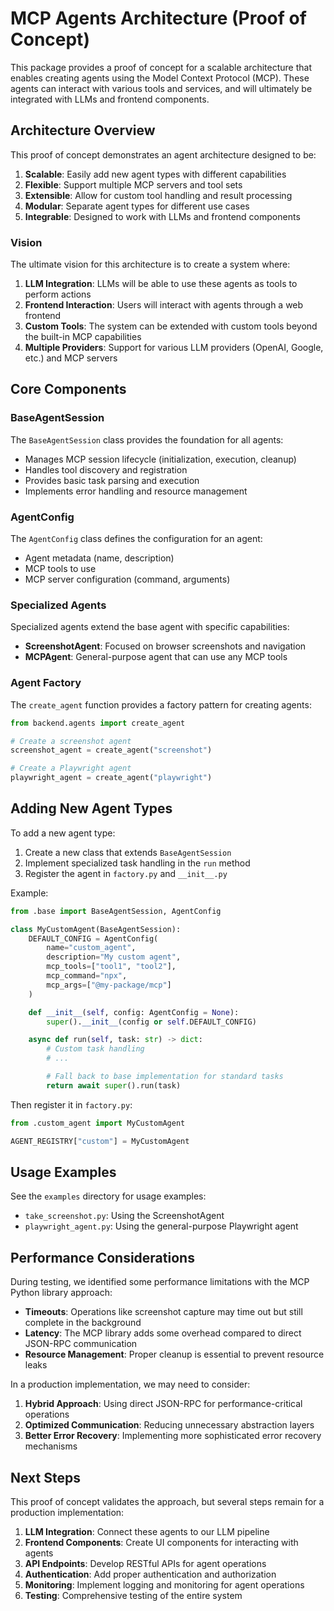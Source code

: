 # MCP Agents Architecture (Proof of Concept)

This package provides a proof of concept for a scalable architecture that enables creating agents using the Model Context Protocol (MCP). These agents can interact with various tools and services, and will ultimately be integrated with LLMs and frontend components.

## Architecture Overview

This proof of concept demonstrates an agent architecture designed to be:

1. **Scalable**: Easily add new agent types with different capabilities
2. **Flexible**: Support multiple MCP servers and tool sets
3. **Extensible**: Allow for custom tool handling and result processing
4. **Modular**: Separate agent types for different use cases
5. **Integrable**: Designed to work with LLMs and frontend components

### Vision

The ultimate vision for this architecture is to create a system where:

1. **LLM Integration**: LLMs will be able to use these agents as tools to perform actions
2. **Frontend Interaction**: Users will interact with agents through a web frontend
3. **Custom Tools**: The system can be extended with custom tools beyond the built-in MCP capabilities
4. **Multiple Providers**: Support for various LLM providers (OpenAI, Google, etc.) and MCP servers

## Core Components

### BaseAgentSession

The `BaseAgentSession` class provides the foundation for all agents:

- Manages MCP session lifecycle (initialization, execution, cleanup)
- Handles tool discovery and registration
- Provides basic task parsing and execution
- Implements error handling and resource management

### AgentConfig

The `AgentConfig` class defines the configuration for an agent:

- Agent metadata (name, description)
- MCP tools to use
- MCP server configuration (command, arguments)

### Specialized Agents

Specialized agents extend the base agent with specific capabilities:

- **ScreenshotAgent**: Focused on browser screenshots and navigation
- **MCPAgent**: General-purpose agent that can use any MCP tools

### Agent Factory

The `create_agent` function provides a factory pattern for creating agents:

```python
from backend.agents import create_agent

# Create a screenshot agent
screenshot_agent = create_agent("screenshot")

# Create a Playwright agent
playwright_agent = create_agent("playwright")
```

## Adding New Agent Types

To add a new agent type:

1. Create a new class that extends `BaseAgentSession`
2. Implement specialized task handling in the `run` method
3. Register the agent in `factory.py` and `__init__.py`

Example:

```python
from .base import BaseAgentSession, AgentConfig

class MyCustomAgent(BaseAgentSession):
    DEFAULT_CONFIG = AgentConfig(
        name="custom_agent",
        description="My custom agent",
        mcp_tools=["tool1", "tool2"],
        mcp_command="npx",
        mcp_args=["@my-package/mcp"]
    )

    def __init__(self, config: AgentConfig = None):
        super().__init__(config or self.DEFAULT_CONFIG)

    async def run(self, task: str) -> dict:
        # Custom task handling
        # ...

        # Fall back to base implementation for standard tasks
        return await super().run(task)
```

Then register it in `factory.py`:

```python
from .custom_agent import MyCustomAgent

AGENT_REGISTRY["custom"] = MyCustomAgent
```

## Usage Examples

See the `examples` directory for usage examples:

- `take_screenshot.py`: Using the ScreenshotAgent
- `playwright_agent.py`: Using the general-purpose Playwright agent

## Performance Considerations

During testing, we identified some performance limitations with the MCP Python library approach:

- **Timeouts**: Operations like screenshot capture may time out but still complete in the background
- **Latency**: The MCP library adds some overhead compared to direct JSON-RPC communication
- **Resource Management**: Proper cleanup is essential to prevent resource leaks

In a production implementation, we may need to consider:

1. **Hybrid Approach**: Using direct JSON-RPC for performance-critical operations
2. **Optimized Communication**: Reducing unnecessary abstraction layers
3. **Better Error Recovery**: Implementing more sophisticated error recovery mechanisms

## Next Steps

This proof of concept validates the approach, but several steps remain for a production implementation:

1. **LLM Integration**: Connect these agents to our LLM pipeline
2. **Frontend Components**: Create UI components for interacting with agents
3. **API Endpoints**: Develop RESTful APIs for agent operations
4. **Authentication**: Add proper authentication and authorization
5. **Monitoring**: Implement logging and monitoring for agent operations
6. **Testing**: Comprehensive testing of the entire system
